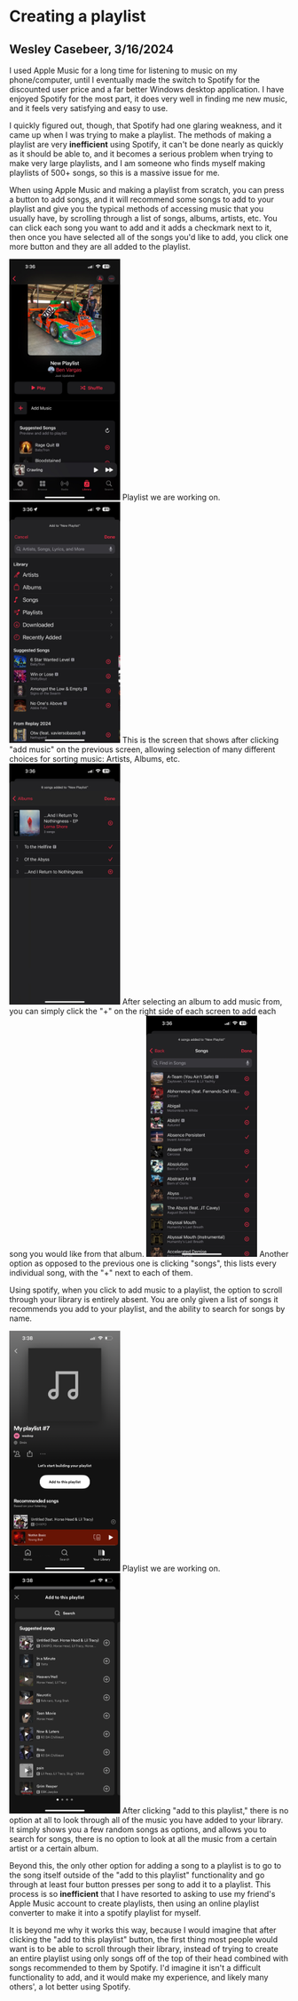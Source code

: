 # Creating a playlist
## Wesley Casebeer, 3/16/2024
I used Apple Music for a long time for listening to music on my phone/computer, until I eventually made the switch to Spotify for the discounted user price and a far better Windows desktop application. I have enjoyed Spotify for the most part, it does very well in finding me new music, and it feels very satisfying and easy to use. 

I quickly figured out, though, that Spotify had one glaring weakness, and it came up when I was trying to make a playlist. The methods of making a playlist are very **inefficient** using Spotify, it can't be done nearly as quickly as it should be able to, and it becomes a serious problem when trying to make very large playlists, and I am someone who finds myself making playlists of 500+ songs, so this is a massive issue for me. 

When using Apple Music and making a playlist from scratch, you can press a button to add songs, and it will recommend some songs to add to your playlist and give you the typical methods of accessing music that you usually have, by scrolling through a list of songs, albums, artists, etc. You can click each song you want to add and it adds a checkmark next to it, then once you have selected all of the songs you'd like to add, you click one more button and they are all added to the playlist.

<img src="assets/itunes1.png" width="200"> 
Playlist we are working on.

<img src="assets/itunes2.png" width="200"> 
This is the screen that shows after clicking "add music" on the previous screen, allowing selection of many different choices for sorting music: Artists, Albums, etc.

<img src="assets/itunes3.png" width="200"> 
After selecting an album to add music from, you can simply click the "+" on the right side of each screen to add each song you would like from that album.

<img src="assets/itunes4.png" width="200"> 
Another option as opposed to the previous one is clicking "songs", this lists every individual song, with the "+" next to each of them.

Using spotify, when you click to add music to a playlist, the option to scroll through your library is entirely absent. You are only given a list of songs it recommends you add to your playlist, and the ability to search for songs by name. 

<img src="assets/spotify1.png" width="200"> 
Playlist we are working on.

<img src="assets/spotify2.png" width="200"> 
After clicking "add to this playlist," there is no option at all to look through all of the music you have added to your library. It simply shows you a few random songs as options, and allows you to search for songs, there is no option to look at all the music from a certain artist or a certain album.

Beyond this, the only other option for adding a song to a playlist is to go to the song itself outside of the "add to this playlist" functionality and go through at least four button presses per song to add it to a playlist. This process is so **inefficient** that I have resorted to asking to use my friend's Apple Music account to create playlists, then using an online playlist converter to make it into a spotify playlist for myself. 

It is beyond me why it works this way, because I would imagine that after clicking the "add to this playlist" button, the first thing most people would want is to be able to scroll through their library, instead of trying to create an entire playlist using only songs off of the top of their head combined with songs recommended to them by Spotify. I'd imagine it isn't a difficult functionality to add, and it would make my experience, and likely many others', a lot better using Spotify.

